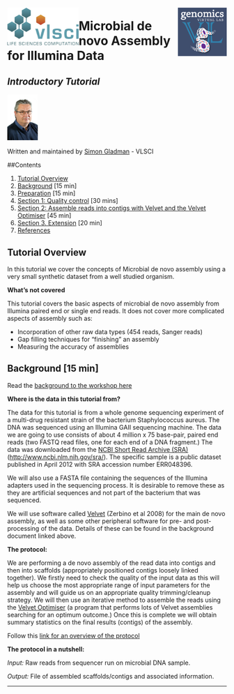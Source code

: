 
<p>
<a href=http://vlsci.org.au><img src="media/vlsci_logo.jpg" alt="VLSCI logo" align="left" width="164"/></a>
<a href=http://genome.edu.au><img src="media/gvl_logo.jpg" alt="GVL logo" align="right" width="112"/></a>
</p>
<p></p>

# Microbial de novo Assembly for Illumina Data

## *Introductory Tutorial*

<img src="media/D4D_5503X.jpg" width="70"/>

Written and maintained by [Simon Gladman](mailto:simon.gladman@unimelb.edu.au) - VLSCI 

<!-- toc -->
##Contents

1. [Tutorial Overview](#1-tutorial-overview)
2. [Background](#2-background-15-min) [15 min]
3. [Preparation](#3-preparation-15-min) [15 min]
4. [Section 1: Quality control](#4-section-1-quality-control-30-mins) [30 mins]
5. [Section 2: Assemble reads into contigs with Velvet and the Velvet Optimiser](#5-section-2-assemble-reads-into-contigs-with-velvet-and-the-velvet-optimiser-45-min) [45 min]
6. [Section 3. Extension](#6-section-3-extension-20-min) [20 min]
7. [References](#7-references)

## Tutorial Overview

In this tutorial we cover the concepts of Microbial de novo assembly using a very small synthetic dataset from a well studied organism.


**What’s not covered**

This tutorial covers the basic aspects of microbial de novo assembly from Illumina paired end or single end reads.
It does not cover more complicated aspects of assembly such as:
* Incorporation of other raw data types (454 reads, Sanger reads)
* Gap filling techniques for “finishing” an assembly
* Measuring the accuracy of assemblies

## Background [15 min]

Read the [background to the workshop here](assembly_background.md)

**Where is the data in this tutorial from?**

The data for this tutorial is from a whole genome sequencing experiment of a multi-drug resistant strain of the bacterium Staphylococcus aureus. The DNA was sequenced using an Illumina GAII sequencing machine. The data we are going to use consists of about 4 million x 75 base-pair, paired end reads (two FASTQ read files, one for each end of a DNA fragment.) The data was downloaded from the [NCBI Short Read Archive (SRA)](http://www.ncbi.nlm.nih.gov/sra/) (http://www.ncbi.nlm.nih.gov/sra/). The specific sample is a public dataset published in April 2012 with SRA accession number ERR048396.

We will also use a FASTA file containing the sequences of the Illumina adapters used in the sequencing process. It is desirable to remove these as they are artificial sequences and not part of the bacterium that was sequenced.

We will use software called [Velvet](https://www.ebi.ac.uk/~zerbino/velvet/) (Zerbino et al 2008) for the main de novo assembly, as well as some other peripheral software for pre- and post-processing of the data. Details of these can be found in the background document linked above.

**The protocol:**

We are performing a de novo assembly of the read data into contigs and then into scaffolds (appropriately positioned contigs loosely linked together). We firstly need to check the quality of the input data as this will help us choose the most appropriate range of input parameters for the assembly and will guide us on an appropriate quality trimming/cleanup strategy. We will then use an iterative method to assemble the reads using the [Velvet Optimiser](http://www.vicbioinformatics.com/software.velvetoptimiser.shtml) (a program that performs lots of Velvet assemblies searching for an optimum outcome.) Once this is complete we will obtain summary statistics on the final results (contigs) of the assembly.

Follow this [link for an overview of the protocol](protocol.md)

**The protocol in a nutshell:**

*Input:* Raw reads from sequencer run on microbial DNA sample.

*Output:* File of assembled scaffolds/contigs and associated information.




  ----------------------------------------------

[//]: # (These are reference links used in the body of this note and get stripped out when the markdown processor does it's job. There is no need to format nicely because it shouldn't be seen. Thanks SO - http://stackoverflow.com/questions/4823468/store-comments-in-markdown-syntax)
